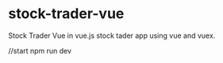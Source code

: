 # stock-trader-vue
Stock Trader Vue in vue.js
stock tader app using vue and vuex.

//start
npm run dev
